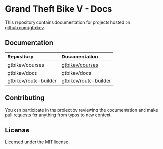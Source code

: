 # Grand Theft Bike V - Docs

This repository contains documentation for projects hosted on [github.com/gtbikev](https://github.com/gtbikev).

## Documentation

| Repository            | Documentation                                                          |
| :-------------------- | :--------------------------------------------------------------------- |
| gtbikev/courses       | [gtbikev/courses](https://github.com/gtbikev/docs/courses)             |
| gtbikev/docs          | [gtbikev/docs](https://github.com/gtbikev/docs)                        |
| gtbikev/route-builder | [gtbikev/route-builder](https://github.com/gtbikev/docs/route-builder) |

## Contributing
You can participate in the project by reviewing the documentation and make pull requests for anything from typos to new content.

## License
Licensed under the [MIT](https://github.com/gtbikev/docs/blob/master/LICENSE.txt) license.